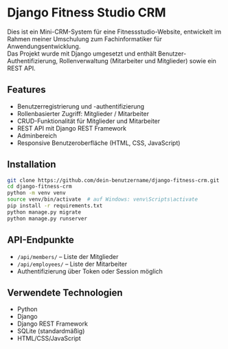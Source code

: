 
# Django Fitness Studio CRM

Dies ist ein Mini-CRM-System für eine Fitnessstudio-Website, entwickelt im Rahmen meiner Umschulung zum Fachinformatiker für Anwendungsentwicklung.  
Das Projekt wurde mit Django umgesetzt und enthält Benutzer-Authentifizierung, Rollenverwaltung (Mitarbeiter und Mitglieder) sowie ein REST API.

## Features

- Benutzerregistrierung und -authentifizierung
- Rollenbasierter Zugriff: Mitglieder / Mitarbeiter
- CRUD-Funktionalität für Mitglieder und Mitarbeiter
- REST API mit Django REST Framework
- Adminbereich
- Responsive Benutzeroberfläche (HTML, CSS, JavaScript)

## Installation

```bash
git clone https://github.com/dein-benutzername/django-fitness-crm.git
cd django-fitness-crm
python -m venv venv
source venv/bin/activate  # auf Windows: venv\Scripts\activate
pip install -r requirements.txt
python manage.py migrate
python manage.py runserver
```


## API-Endpunkte

- `/api/members/` – Liste der Mitglieder
- `/api/employees/` – Liste der Mitarbeiter
- Authentifizierung über Token oder Session möglich

## Verwendete Technologien

- Python
- Django
- Django REST Framework
- SQLite (standardmäßig)
- HTML/CSS/JavaScript

